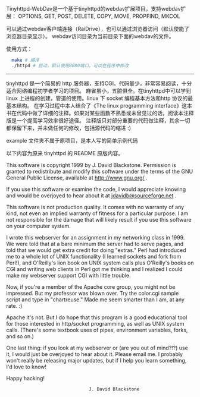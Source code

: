   Tinyhttpd-WebDav是一个基于tinyhttpd的webdav扩展项目，支持webdav扩展：
  OPTIONS, GET, POST, DELETE, COPY, MOVE, PROPFIND, MKCOL
  
  可以通过webdav客户端连接（RaiDrive），也可以通过浏览器访问（默认使能了浏览器目录显示）。
  webdav访问目录为当前目录下面的webdav的文件。
  
  使用方式：
```bash
  make # 编译
  ./httpd # 启动，默认使用8080端口，可以在程序中修改
```

---

  tinyhttpd 是一个简易的 http 服务器，支持CGI。代码量少，非常容易阅读，十分适合网络编程初学者学习的项目。
  麻雀虽小，五脏俱全。在tinyhttpd中可以学到 linux 上进程的创建，管道的使用。linux 下 socket 编程基本方法和http 协议的最基本结构。
  在学习过程中本人结合了《The linux programming interface》这本书在代码中做了详细的注释。如果对某些函数不熟悉或未曾见过的话，阅读本注释版是一个提高学习效率很好途径。
  注释版只对部分重要的代码做注释，其余一切都保留下来，并未做任何的修改，包括源代码的缩进 :)
  
  example 文件夹不属于原项目，是本人写的简单示例代码

  以下内容为原来 tinyhttpd 的 README 原版内容。


  This software is copyright 1999 by J. David Blackstone.  Permission
is granted to redistribute and modify this software under the terms of
the GNU General Public License, available at http://www.gnu.org/ .

  If you use this software or examine the code, I would appreciate
knowing and would be overjoyed to hear about it at
jdavidb@sourceforge.net .

  This software is not production quality.  It comes with no warranty
of any kind, not even an implied warranty of fitness for a particular
purpose.  I am not responsible for the damage that will likely result
if you use this software on your computer system.

  I wrote this webserver for an assignment in my networking class in
1999.  We were told that at a bare minimum the server had to serve
pages, and told that we would get extra credit for doing "extras."
Perl had introduced me to a whole lot of UNIX functionality (I learned
sockets and fork from Perl!), and O'Reilly's lion book on UNIX system
calls plus O'Reilly's books on CGI and writing web clients in Perl got
me thinking and I realized I could make my webserver support CGI with
little trouble.

  Now, if you're a member of the Apache core group, you might not be
impressed.  But my professor was blown over.  Try the color.cgi sample
script and type in "chartreuse."  Made me seem smarter than I am, at
any rate. :)

  Apache it's not.  But I do hope that this program is a good
educational tool for those interested in http/socket programming, as
well as UNIX system calls.  (There's some textbook uses of pipes,
environment variables, forks, and so on.)

  One last thing: if you look at my webserver or (are you out of
mind?!?) use it, I would just be overjoyed to hear about it.  Please
email me.  I probably won't really be releasing major updates, but if
I help you learn something, I'd love to know!

  Happy hacking!

                                   J. David Blackstone
